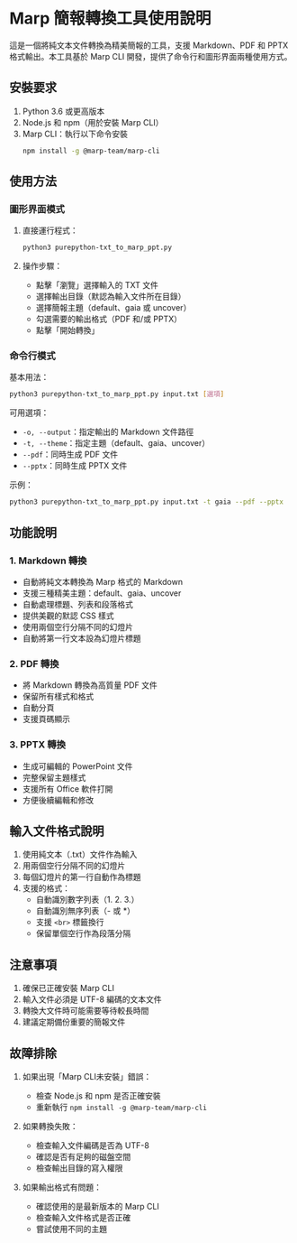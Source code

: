 # Marp 簡報轉換工具使用說明

這是一個將純文本文件轉換為精美簡報的工具，支援 Markdown、PDF 和 PPTX 格式輸出。本工具基於 Marp CLI 開發，提供了命令行和圖形界面兩種使用方式。

## 安裝要求

1. Python 3.6 或更高版本
2. Node.js 和 npm（用於安裝 Marp CLI）
3. Marp CLI：執行以下命令安裝
   ```bash
   npm install -g @marp-team/marp-cli
   ```

## 使用方法

### 圖形界面模式

1. 直接運行程式：
   ```bash
   python3 purepython-txt_to_marp_ppt.py
   ```

2. 操作步驟：
   - 點擊「瀏覽」選擇輸入的 TXT 文件
   - 選擇輸出目錄（默認為輸入文件所在目錄）
   - 選擇簡報主題（default、gaia 或 uncover）
   - 勾選需要的輸出格式（PDF 和/或 PPTX）
   - 點擊「開始轉換」

### 命令行模式

基本用法：
```bash
python3 purepython-txt_to_marp_ppt.py input.txt [選項]
```

可用選項：
- `-o, --output`：指定輸出的 Markdown 文件路徑
- `-t, --theme`：指定主題（default、gaia、uncover）
- `--pdf`：同時生成 PDF 文件
- `--pptx`：同時生成 PPTX 文件

示例：
```bash
python3 purepython-txt_to_marp_ppt.py input.txt -t gaia --pdf --pptx
```

## 功能說明

### 1. Markdown 轉換

- 自動將純文本轉換為 Marp 格式的 Markdown
- 支援三種精美主題：default、gaia、uncover
- 自動處理標題、列表和段落格式
- 提供美觀的默認 CSS 樣式
- 使用兩個空行分隔不同的幻燈片
- 自動將第一行文本設為幻燈片標題

### 2. PDF 轉換

- 將 Markdown 轉換為高質量 PDF 文件
- 保留所有樣式和格式
- 自動分頁
- 支援頁碼顯示

### 3. PPTX 轉換

- 生成可編輯的 PowerPoint 文件
- 完整保留主題樣式
- 支援所有 Office 軟件打開
- 方便後續編輯和修改

## 輸入文件格式說明

1. 使用純文本（.txt）文件作為輸入
2. 用兩個空行分隔不同的幻燈片
3. 每個幻燈片的第一行自動作為標題
4. 支援的格式：
   - 自動識別數字列表（1. 2. 3.）
   - 自動識別無序列表（- 或 *）
   - 支援 `<br>` 標籤換行
   - 保留單個空行作為段落分隔

## 注意事項

1. 確保已正確安裝 Marp CLI
2. 輸入文件必須是 UTF-8 編碼的文本文件
3. 轉換大文件時可能需要等待較長時間
4. 建議定期備份重要的簡報文件

## 故障排除

1. 如果出現「Marp CLI未安裝」錯誤：
   - 檢查 Node.js 和 npm 是否正確安裝
   - 重新執行 `npm install -g @marp-team/marp-cli`

2. 如果轉換失敗：
   - 檢查輸入文件編碼是否為 UTF-8
   - 確認是否有足夠的磁盤空間
   - 檢查輸出目錄的寫入權限

3. 如果輸出格式有問題：
   - 確認使用的是最新版本的 Marp CLI
   - 檢查輸入文件格式是否正確
   - 嘗試使用不同的主題